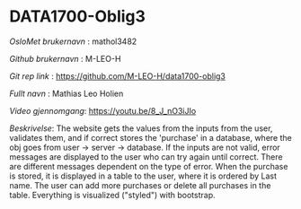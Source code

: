 # DATA1700-Oblig3

*OsloMet brukernavn* : mathol3482

*Github brukernavn* : M-LEO-H

*Git rep link* : https://github.com/M-LEO-H/data1700-oblig3

*Fullt navn* : Mathias Leo Holien

*Video gjennomgang*: https://youtu.be/8_J_nO3iJIo

*Beskrivelse*: 
The website gets the values from the inputs from the user, validates them, and if correct stores the 'purchase' in a database, where the obj goes from user -> server -> database. If the inputs are not valid, error messages are displayed to the user who can try again until correct. There are different messages dependent on the type of error. When the purchase is stored, it is displayed in a table to the user, where it is ordered by Last name. The user can add more purchases or delete all purchases in the table. Everything is visualized ("styled") with bootstrap.
